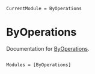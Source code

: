 ```@meta
CurrentModule = ByOperations
```

# ByOperations

Documentation for [ByOperations](https://github.com/timholy/ByOperations.jl).

```@index
```

```@autodocs
Modules = [ByOperations]
```
